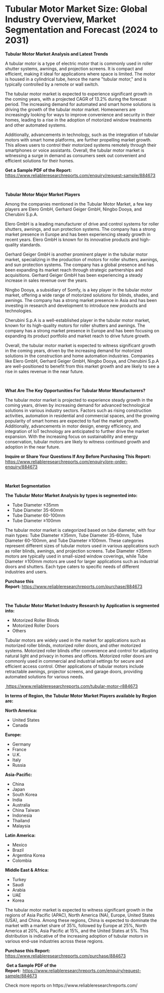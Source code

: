 <p><h1>Tubular Motor Market Size: Global Industry Overview, Market Segmentation and Forecast (2024 to 2031)</h1></p><p><strong>Tubular Motor Market Analysis and Latest Trends</strong></p>
<p><p>A tubular motor is a type of electric motor that is commonly used in roller shutter systems, awnings, and projection screens. It is compact and efficient, making it ideal for applications where space is limited. The motor is housed in a cylindrical tube, hence the name "tubular motor," and is typically controlled by a remote or wall switch.</p><p>The tubular motor market is expected to experience significant growth in the coming years, with a projected CAGR of 13.2% during the forecast period. The increasing demand for automated and smart home solutions is driving the growth of the tubular motor market. Homeowners are increasingly looking for ways to improve convenience and security in their homes, leading to a rise in the adoption of motorized window treatments and other automated systems.</p><p>Additionally, advancements in technology, such as the integration of tubular motors with smart home platforms, are further propelling market growth. This allows users to control their motorized systems remotely through their smartphones or voice assistants. Overall, the tubular motor market is witnessing a surge in demand as consumers seek out convenient and efficient solutions for their homes.</p></p>
<p><strong>Get a Sample PDF of the Report:&nbsp;</strong> <a href="https://www.reliableresearchreports.com/enquiry/request-sample/884673">https://www.reliableresearchreports.com/enquiry/request-sample/884673</a></p>
<p>&nbsp;</p>
<p><strong>Tubular Motor Major Market Players</strong></p>
<p><p>Among the companies mentioned in the Tubular Motor Market, a few key players are Elero GmbH, Gerhard Geiger GmbH, Ningbo Dooya, and Cherubini S.p.A.</p><p>Elero GmbH is a leading manufacturer of drive and control systems for roller shutters, awnings, and sun protection systems. The company has a strong market presence in Europe and has been experiencing steady growth in recent years. Elero GmbH is known for its innovative products and high-quality standards.</p><p>Gerhard Geiger GmbH is another prominent player in the tubular motor market, specializing in the production of motors for roller shutters, awnings, and sun protection systems. The company has a global presence and has been expanding its market reach through strategic partnerships and acquisitions. Gerhard Geiger GmbH has been experiencing a steady increase in sales revenue over the years.</p><p>Ningbo Dooya, a subsidiary of Somfy, is a key player in the tubular motor market, offering a wide range of motorized solutions for blinds, shades, and awnings. The company has a strong market presence in Asia and has been investing in research and development to introduce new products and technologies.</p><p>Cherubini S.p.A is a well-established player in the tubular motor market, known for its high-quality motors for roller shutters and awnings. The company has a strong market presence in Europe and has been focusing on expanding its product portfolio and market reach to drive future growth.</p><p>Overall, the tubular motor market is expected to witness significant growth in the coming years, driven by the increasing demand for motorized solutions in the construction and home automation industries. Companies like Elero GmbH, Gerhard Geiger GmbH, Ningbo Dooya, and Cherubini S.p.A are well-positioned to benefit from this market growth and are likely to see a rise in sales revenue in the near future.</p></p>
<p>&nbsp;</p>
<p><strong>What Are The Key Opportunities For Tubular Motor Manufacturers?</strong></p>
<p><p>The tubular motor market is projected to experience steady growth in the coming years, driven by increasing demand for advanced technological solutions in various industry sectors. Factors such as rising construction activities, automation in residential and commercial spaces, and the growing popularity of smart homes are expected to fuel the market growth. Additionally, advancements in motor design, energy efficiency, and integration of IoT technology are anticipated to further drive the market expansion. With the increasing focus on sustainability and energy conservation, tubular motors are likely to witness continued growth and adoption in the near future.</p></p>
<p><strong>Inquire or Share Your Questions If Any Before Purchasing This Report:</strong> <a href="https://www.reliableresearchreports.com/enquiry/pre-order-enquiry/884673">https://www.reliableresearchreports.com/enquiry/pre-order-enquiry/884673</a></p>
<p>&nbsp;</p>
<p><strong>Market Segmentation</strong></p>
<p><strong>The Tubular Motor Market Analysis by types is segmented into:</strong></p>
<p><ul><li>Tube Diameter ≤35mm</li><li>Tube Diameter 35-60mm</li><li>Tube Diameter 60-100mm</li><li>Tube Diameter ≥100mm</li></ul></p>
<p><p>The tubular motor market is categorized based on tube diameter, with four main types: Tube Diameter ≤35mm, Tube Diameter 35-60mm, Tube Diameter 60-100mm, and Tube Diameter ≥100mm. These categories represent different sizes of tubular motors used in various applications such as roller blinds, awnings, and projection screens. Tube Diameter ≤35mm motors are typically used in small-sized window coverings, while Tube Diameter ≥100mm motors are used for larger applications such as industrial doors and shutters. Each type caters to specific needs of different industries and users.</p></p>
<p><strong>Purchase this Report:&nbsp;</strong><a href="https://www.reliableresearchreports.com/purchase/884673">https://www.reliableresearchreports.com/purchase/884673</a></p>
<p>&nbsp;</p>
<p><strong>The Tubular Motor Market Industry Research by Application is segmented into:</strong></p>
<p><ul><li>Motorized Roller Blinds</li><li>Motorized Roller Doors</li><li>Others</li></ul></p>
<p><p>Tubular motors are widely used in the market for applications such as motorized roller blinds, motorized roller doors, and other motorized systems. Motorized roller blinds offer convenience and control for adjusting natural light and privacy in homes and offices. Motorized roller doors are commonly used in commercial and industrial settings for secure and efficient access control. Other applications of tubular motors include retractable awnings, projector screens, and garage doors, providing automated solutions for various needs.</p></p>
<p><a href="https://www.reliableresearchreports.com/tubular-motor-r884673">&nbsp;https://www.reliableresearchreports.com/tubular-motor-r884673</a></p>
<p><strong>In terms of Region, the Tubular Motor Market Players available by Region are:</strong></p>
<p>
    <p> <strong> North America: </strong>
        <ul>
            <li>United States</li>
            <li>Canada</li>
        </ul>
        </p> 
    <p> <strong> Europe: </strong>
        <ul>
            <li>Germany</li>
            <li>France</li>
            <li>U.K.</li>
            <li>Italy</li>
            <li>Russia</li>
        </ul>
        </p> 
    <p> <strong> Asia-Pacific: </strong>
        <ul>
            <li>China</li>
            <li>Japan</li>
            <li>South Korea</li>
            <li>India</li>
            <li>Australia</li>
            <li>China Taiwan</li>
            <li>Indonesia</li>
            <li>Thailand</li>
            <li>Malaysia</li>
        </ul>
        </p> 
    <p> <strong> Latin America: </strong>
        <ul>
            <li>Mexico</li>
            <li>Brazil</li>
            <li>Argentina Korea</li>
            <li>Colombia</li>
        </ul>
        </p> 
    <p> <strong> Middle East & Africa: </strong>
        <ul>
            <li>Turkey</li>
            <li>Saudi</li>
            <li>Arabia</li>
            <li>UAE</li>
            <li>Korea</li>
        </ul>
    </p>
    </p>
<p><p>The tubular motor market is expected to witness significant growth in the regions of Asia Pacific (APAC), North America (NA), Europe, United States (USA), and China. Among these regions, China is expected to dominate the market with a market share of 35%, followed by Europe at 25%, North America at 20%, Asia Pacific at 15%, and the United States at 5%. This distribution is indicative of the increasing adoption of tubular motors in various end-use industries across these regions.</p></p>
<p><strong>Purchase this Report: </strong><a href="https://www.reliableresearchreports.com/purchase/884673">https://www.reliableresearchreports.com/purchase/884673</a></p>
<p>&nbsp;<strong>Get a Sample PDF of the Report:&nbsp;&nbsp;</strong><a href="https://www.reliableresearchreports.com/enquiry/request-sample/884673">https://www.reliableresearchreports.com/enquiry/request-sample/884673</a></p>
<p><strong></strong></p>
<p>Check more reports on https://www.reliableresearchreports.com/</p>